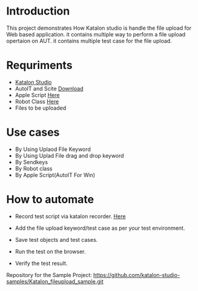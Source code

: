 
# Introduction

This project demonstrates How Katalon studio is handle the file upload for Web based application. it contains multiple way to perform a file upload opertaion on AUT.
it contains multiple test case for the file upload.

# Requriments

* [Katalon Studio][KS]
* AutoIT and Scite [Download][1]
* Apple Script [Here][2]
* Robot Class [Here][3]
* Files to be uploaded

# Use cases

* By Using Uplaod File Keyword
* By Using Uplad File drag and drop keyword
* By Sendkeys
* By Robot class
* By Apple Script(AutoIT For Win)

# How to automate

* Record test script via katalon recorder. [Here][4]

* Add the file upload keyword/test case as per your test environment.

* Save test objects and test cases.

* Run the test on the browser.

* Verify the test result.

Repository for the Sample Project: https://github.com/katalon-studio-samples/Katalon_fileupload_sample.git


[1]: <https://www.autoitscript.com/site/autoit/downloads/> "Download"
[2]: <https://developer.apple.com/library/archive/documentation/AppleScript/Conceptual/AppleScriptLangGuide/conceptual/ASLR_script_objects.html#//apple_ref/doc/uid/TP40000983-CH207-BAJJCIAA> "Here"
[3]: <https://docs.oracle.com/javase/7/docs/api/java/awt/Robot.html> "Here"
[4]: <https://docs.katalon.com/docs/get-started/sample-projects/webui/webui-create-and-run-web-ui-test-case-using-record-and-playback-in-katalon-studio#ariaid-title1> "Here"
[KS]: <https://docs.katalon.com/docs/get-started/katalon-studio-installation/install-katalon-studio-on-macoswindows#download-katalon-studio> "Katalon Studio"
